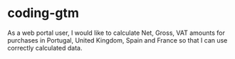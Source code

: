 # coding-gtm
As a web portal user, I would like to calculate Net, Gross, VAT amounts for purchases in Portugal, United Kingdom, Spain and France so that I can use correctly calculated data.
